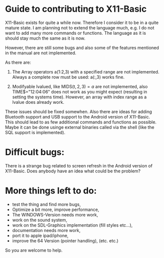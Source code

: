 Guide to contributing to X11-Basic
==================================

X11-Basic exists for quite a while now. Therefore I consider it to be in a
quite mature state. I am planning not to extend the language much, e.g. I do
not want to add many more commands or functions. The language as it is should
stay much the same as it is now. 

However, there are still some bugs and also some of the features mentioned in 
the manual are not implemented. 

As there are:

1. The Array operators a(1:2,3) with a specified range are not implemented. 
   Always a complete row must be used: a(:,3) works fine.

2. Modifyable lvalued, like MIDS(t$,2,3)=a$ are not implemented,  also
   TIME$="12:04:06" does not work as you might expect (resulting in setting the
   systems time). However, an array with index range as a lvalue does already
   work.

These issues should be fixed somewhen. Also there are ideas for adding Bluetooth 
support and USB support to the Android version of X11-Basic. This should lead 
to as few additional commands and functions as possible. Maybe it can be done 
usinge external binaries called via the shell (like the SQL support is 
implemented).

Difficult bugs:
===============

There is a strange bug related to screen refresh in the Android version of 
X11-Basic. Does anybody have an idea what could be the problem?


More things left to do:
=======================
- test the thing and find more bugs,
- Optimize a bit more, improve performance,
- The WINDOWS-Version needs more work,
- work on the sound system,
- work on the SDL-Graphics implementation (fill styles etc...),
- documentation needs more work,
- port it to apple ipad/iphone,
- improve the 64 Version (pointer handling),
(etc. etc.)

So you are welcome to help.
